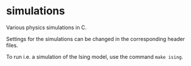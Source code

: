 # simulations
Various physics simulations in C.

Settings for the simulations can be changed in the corresponding header files. 

To run i.e. a simulation of the Ising model, use the command ```make ising```.
